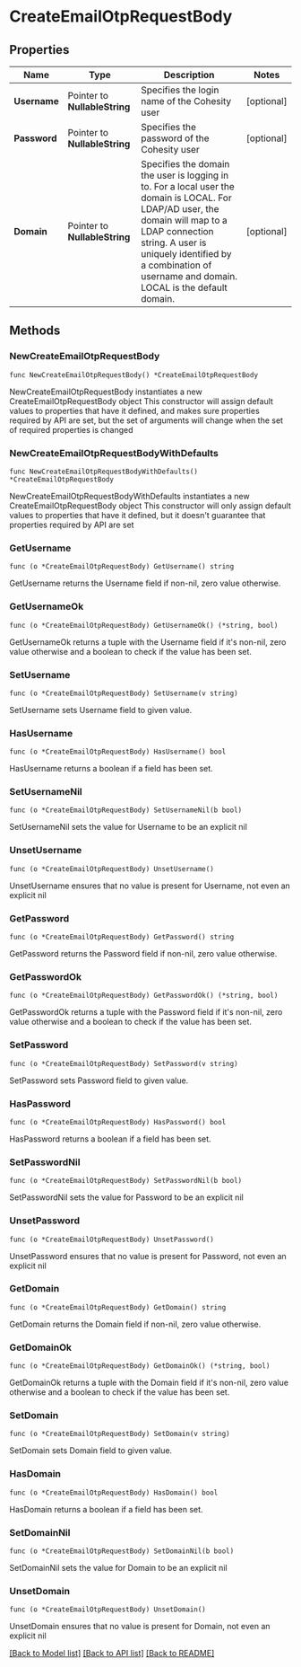 # CreateEmailOtpRequestBody

## Properties

Name | Type | Description | Notes
------------ | ------------- | ------------- | -------------
**Username** | Pointer to **NullableString** | Specifies the login name of the Cohesity user | [optional] 
**Password** | Pointer to **NullableString** | Specifies the password of the Cohesity user | [optional] 
**Domain** | Pointer to **NullableString** | Specifies the domain the user is logging in to. For a local user the domain is LOCAL. For LDAP/AD user, the domain will map to a LDAP connection string. A user is uniquely identified by a combination of username and domain. LOCAL is the default domain. | [optional] 

## Methods

### NewCreateEmailOtpRequestBody

`func NewCreateEmailOtpRequestBody() *CreateEmailOtpRequestBody`

NewCreateEmailOtpRequestBody instantiates a new CreateEmailOtpRequestBody object
This constructor will assign default values to properties that have it defined,
and makes sure properties required by API are set, but the set of arguments
will change when the set of required properties is changed

### NewCreateEmailOtpRequestBodyWithDefaults

`func NewCreateEmailOtpRequestBodyWithDefaults() *CreateEmailOtpRequestBody`

NewCreateEmailOtpRequestBodyWithDefaults instantiates a new CreateEmailOtpRequestBody object
This constructor will only assign default values to properties that have it defined,
but it doesn't guarantee that properties required by API are set

### GetUsername

`func (o *CreateEmailOtpRequestBody) GetUsername() string`

GetUsername returns the Username field if non-nil, zero value otherwise.

### GetUsernameOk

`func (o *CreateEmailOtpRequestBody) GetUsernameOk() (*string, bool)`

GetUsernameOk returns a tuple with the Username field if it's non-nil, zero value otherwise
and a boolean to check if the value has been set.

### SetUsername

`func (o *CreateEmailOtpRequestBody) SetUsername(v string)`

SetUsername sets Username field to given value.

### HasUsername

`func (o *CreateEmailOtpRequestBody) HasUsername() bool`

HasUsername returns a boolean if a field has been set.

### SetUsernameNil

`func (o *CreateEmailOtpRequestBody) SetUsernameNil(b bool)`

 SetUsernameNil sets the value for Username to be an explicit nil

### UnsetUsername
`func (o *CreateEmailOtpRequestBody) UnsetUsername()`

UnsetUsername ensures that no value is present for Username, not even an explicit nil
### GetPassword

`func (o *CreateEmailOtpRequestBody) GetPassword() string`

GetPassword returns the Password field if non-nil, zero value otherwise.

### GetPasswordOk

`func (o *CreateEmailOtpRequestBody) GetPasswordOk() (*string, bool)`

GetPasswordOk returns a tuple with the Password field if it's non-nil, zero value otherwise
and a boolean to check if the value has been set.

### SetPassword

`func (o *CreateEmailOtpRequestBody) SetPassword(v string)`

SetPassword sets Password field to given value.

### HasPassword

`func (o *CreateEmailOtpRequestBody) HasPassword() bool`

HasPassword returns a boolean if a field has been set.

### SetPasswordNil

`func (o *CreateEmailOtpRequestBody) SetPasswordNil(b bool)`

 SetPasswordNil sets the value for Password to be an explicit nil

### UnsetPassword
`func (o *CreateEmailOtpRequestBody) UnsetPassword()`

UnsetPassword ensures that no value is present for Password, not even an explicit nil
### GetDomain

`func (o *CreateEmailOtpRequestBody) GetDomain() string`

GetDomain returns the Domain field if non-nil, zero value otherwise.

### GetDomainOk

`func (o *CreateEmailOtpRequestBody) GetDomainOk() (*string, bool)`

GetDomainOk returns a tuple with the Domain field if it's non-nil, zero value otherwise
and a boolean to check if the value has been set.

### SetDomain

`func (o *CreateEmailOtpRequestBody) SetDomain(v string)`

SetDomain sets Domain field to given value.

### HasDomain

`func (o *CreateEmailOtpRequestBody) HasDomain() bool`

HasDomain returns a boolean if a field has been set.

### SetDomainNil

`func (o *CreateEmailOtpRequestBody) SetDomainNil(b bool)`

 SetDomainNil sets the value for Domain to be an explicit nil

### UnsetDomain
`func (o *CreateEmailOtpRequestBody) UnsetDomain()`

UnsetDomain ensures that no value is present for Domain, not even an explicit nil

[[Back to Model list]](../README.md#documentation-for-models) [[Back to API list]](../README.md#documentation-for-api-endpoints) [[Back to README]](../README.md)


